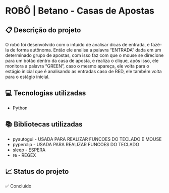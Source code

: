 # ROBÔ | Betano - Casas de Apostas

## 📋 Descrição do projeto
O robô foi desenvolvido com o intuído de analisar dicas de entrada, e fazê-la de forma autônoma.
Então ele analisa a palavra “ENTRADA” dada em um determinado grupo de apostas, com isso faz com que o mouse se direcione para um botão dentro da casa de aposta, e realiza o clique, após isso, ele monitora a palavra “GREEN”, caso o mesmo apareça, ele volta para o estágio inicial que é analisando as entradas caso de RED, ele também volta para o estágio inicial. 


## 💻 Tecnologias utilizadas
- Python

## 📚  Bibliotecas utilizadas
- pyautogui - USADA PARA REALIZAR FUNCOES DO TECLADO E MOUSE
- pyperclip - USADA PARA REALIZAR FUNCOES DO TECLADO
- sleep - ESPERA
- re - REGEX

## 📈 Status do projeto
✅ Concluído
